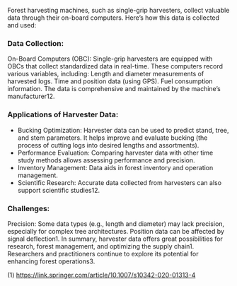Forest harvesting machines, such as single-grip harvesters, collect valuable data through their on-board computers. Here’s how this data is collected and used:

### Data Collection:

On-Board Computers (OBC): Single-grip harvesters are equipped with OBCs that collect standardized data in real-time. These computers record various variables, including:
Length and diameter measurements of harvested logs.
Time and position data (using GPS).
Fuel consumption information.
The data is comprehensive and maintained by the machine’s manufacturer12.

### Applications of Harvester Data:

* Bucking Optimization: Harvester data can be used to predict stand, tree, and stem parameters. It helps improve and evaluate bucking (the process of cutting logs into desired lengths and assortments).
* Performance Evaluation: Comparing harvester data with other time study methods allows assessing performance and precision.
* Inventory Management: Data aids in forest inventory and operation management.
* Scientific Research: Accurate data collected from harvesters can also support scientific studies12.

### Challenges:

Precision: Some data types (e.g., length and diameter) may lack precision, especially for complex tree architectures. Position data can be affected by signal deflection1.
In summary, harvester data offers great possibilities for research, forest management, and optimizing the supply chain1. 
Researchers and practitioners continue to explore its potential for enhancing forest operations3. 

(1) https://link.springer.com/article/10.1007/s10342-020-01313-4
